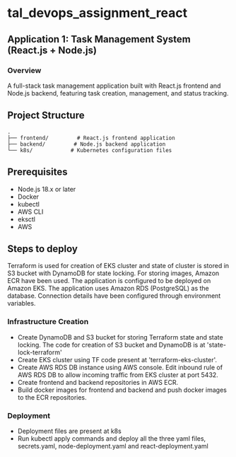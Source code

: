 # tal_devops_assignment_react
## Application 1: Task Management System (React.js + Node.js)

### Overview
A full-stack task management application built with React.js frontend and Node.js backend, featuring task creation, management, and status tracking.

## Project Structure
```
.
├── frontend/         # React.js frontend application
├── backend/         # Node.js backend application
└── k8s/            # Kubernetes configuration files
```

## Prerequisites
- Node.js 18.x or later
- Docker
- kubectl
- AWS CLI
- eksctl
- AWS 

## Steps to deploy
Terraform is used for creation of EKS cluster and state of cluster is stored in S3 bucket with DynamoDB for state locking. For storing images, Amazon ECR have been used. The application is configured to be deployed on Amazon EKS. The application uses Amazon RDS (PostgreSQL) as the database. Connection details have been configured through environment variables. 

### Infrastructure Creation
- Create DynamoDB and S3 bucket for storing Terraform state and state locking. The code for creation of S3 bucket and DynamoDB is at 'state-lock-terraform' 
- Create EKS cluster using TF code present at 'terraform-eks-cluster'. 
- Create AWS RDS DB instance using AWS console. Edit inbound rule of AWS RDS DB to allow incoming traffic from EKS cluster at port 5432.
- Create frontend and backend repositories in AWS ECR.
- Build docker images for frontend and backend and push docker images to the ECR repositories.

### Deployment
- Deployment files are present at k8s 
- Run kubectl apply commands and deploy all the three yaml files, secrets.yaml, node-deployment.yaml and react-deployment.yaml
